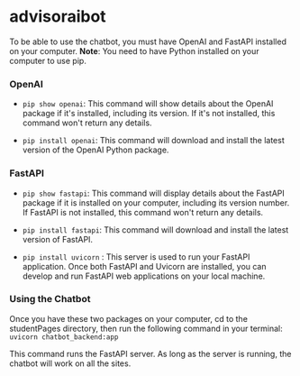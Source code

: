 # advisoraibot

To be able to use the chatbot, you must have OpenAI and FastAPI installed on your computer.
**Note**: You need to have Python installed on your computer to use pip.

### OpenAI
- `pip show openai`: This command will show details about the OpenAI package if it's installed, including its version. If it's not installed, this command won't return any details.

- `pip install openai`: This command will download and install the latest version of the OpenAI Python package.

### FastAPI
- `pip show fastapi`: This command will display details about the FastAPI package if it is installed on your computer, including its version number. If FastAPI is not installed, this command won't return any details.

- `pip install fastapi`: This command will download and install the latest version of FastAPI.

- `pip install uvicorn` : This server is used to run your FastAPI application. Once both FastAPI and Uvicorn are installed, you can develop and run FastAPI web applications on your local machine.

### Using the Chatbot
Once you have these two packages on your computer, cd to the studentPages directory, then run the following command in your terminal:
`uvicorn chatbot_backend:app`

This command runs the FastAPI server. As long as the server is running, the chatbot will work on all the sites.

